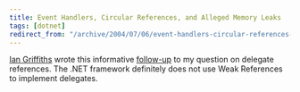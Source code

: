 ```yaml
---
title: Event Handlers, Circular References, and Alleged Memory Leaks
tags: [dotnet]
redirect_from: "/archive/2004/07/06/event-handlers-circular-references-and-alleged-memory-leaks.aspx/"
---
```


[Ian Griffiths](http://www.interact-sw.co.uk/) wrote this informative
[follow-up](http://www.interact-sw.co.uk/iangblog/2004/07/07/circulareventrefs)
to my question on delegate references. The .NET framework definitely
does not use Weak References to implement delegates.

